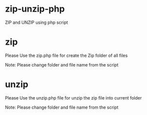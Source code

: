 # zip-unzip-php
ZIP and UNZIP using php script

# zip
Please Use the zip.php file for create the Zip folder of all files

Note: Please change folder and file name from the script

# unzip
Please Use the unzip.php file for unzip the zip file into current folder

Note: Please change folder and file name from the script